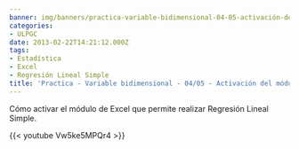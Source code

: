 ```yaml
---
banner: img/banners/practica-variable-bidimensional-04-05-activación-del-módulo-de-regresión-en-excel.jpg
categories:
- ULPGC
date: 2013-02-22T14:21:12.000Z
tags:
- Estadística
- Excel
- Regresión Lineal Simple
title: 'Practica - Variable bidimensional - 04/05 - Activación del módulo de regresión en Excel'
---
```


Cómo activar el módulo de Excel que permite realizar Regresión Lineal Simple.

{{< youtube Vw5ke5MPQr4 >}}
